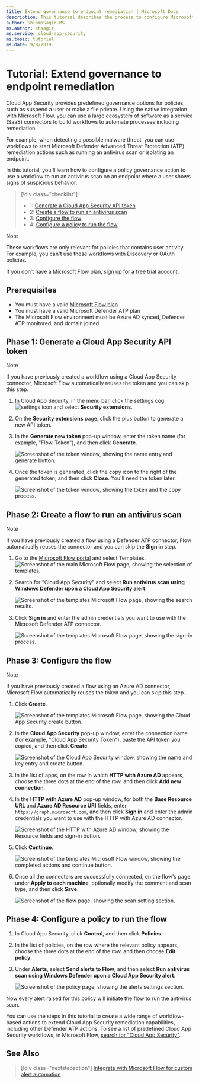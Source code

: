 ```yaml
---
title: Extend governance to endpoint remediation | Microsoft Docs
description: This tutorial describes the process to configure Microsoft Cloud App Security policy alerts to trigger Microsoft Flow workflows to run Microsoft Defender Advanced Threat Protection remediation actions.
author: ShlomoSagir-MS
ms.author: shsagir
ms.service: cloud-app-security
ms.topic: tutorial
ms.date: 9/8/2019
---
```


# Tutorial: Extend governance to endpoint remediation

Cloud App Security provides predefined governance options for policies, such as suspend a user or make a file private. Using the native integration with Microsoft Flow, you can use a large ecosystem of software as a service (SaaS) connectors to build workflows to automate processes including remediation.

For example, when detecting a possible malware threat, you can use workflows to start Microsoft Defender Advanced Threat Protection (ATP) remediation actions such as running an antivirus scan or isolating an endpoint.

In this tutorial, you'll learn how to configure a policy governance action to use a workflow to run an antivirus scan on an endpoint where a user shows signs of suspicious behavior.

> [!div class="checklist"]
> * 1: [Generate a Cloud App Security API token](#generate-token)
> * 2: [Create a flow to run an antivirus scan](#create-flow)
> * 3: [Configure the flow](#configure-flow)
> * 4: [Configure a policy to run the flow](#configure-policy)

> [!NOTE]
> These workflows are only relevant for policies that contains user activity. For example, you can't use these workflows with Discovery or OAuth policies.

If you don’t have a Microsoft Flow plan, [sign up for a free trial account](https://flow.microsoft.com/pricing).

## Prerequisites

* You must have a valid [Microsoft Flow plan](https://flow.microsoft.com/pricing)
* You must have a valid Microsoft Defender ATP plan
* The Microsoft Flow environment must be Azure AD synced, Defender ATP monitored, and domain joined

## Phase 1: Generate a Cloud App Security API token<a name="generate-token"></a>

> [!NOTE]
> If you have previously created a workflow using a Cloud App Security connector, Microsoft Flow automatically reuses the token and you can skip this step.

1. In Cloud App Security, in the menu bar, click the settings cog ![settings icon](./media/settings-icon.png "settings icon") and select **Security extensions**.

1. On the **Security extensions** page, click the plus button to generate a new API token.
1. In the **Generate new token** pop-up window, enter the token name (for example, "Flow-Token"), and then click **Generate**.

    ![Screenshot of the token window, showing the name entry and generate button.](media/tutorial-flow-token-generate.png)
1. Once the token is generated, click the copy icon to the right of the generated token, and then click **Close**. You'll need the token later.

    ![Screenshot of the token window, showing the token and the copy process.](media/tutorial-flow-token-copy.png)

## Phase 2: Create a flow to run an antivirus scan<a name="create-flow"></a>

> [!NOTE]
> If you have previously created a flow using a Defender ATP connector, Flow automatically reuses the connector and you can skip the **Sign in** step.

1. Go to the [Microsoft Flow portal](https://flow.microsoft.com/) and select Templates.
    ![Screenshot of the main Microsoft Flow page, showing the selection of templates.](media/tutorial-flow-templates.png)

1. Search for "Cloud App Security" and select **Run antivirus scan using Windows Defender upon a Cloud App Security alert**.

    ![Screenshot of the templates Microsoft Flow page, showing the search results.](media/tutorial-flow-templates-search.png)

1. Click **Sign in** and enter the admin credentials you want to use with the Microsoft Defender ATP connector.

    ![Screenshot of the templates Microsoft Flow page, showing the sign-in process.](media/tutorial-flow-templates-signin.png)

## Phase 3: Configure the flow<a name="configure-flow"></a>

> [!NOTE]
> If you have previously created a flow using an Azure AD connector, Microsoft Flow automatically reuses the token and you can skip this step.

1. Click **Create**.

    ![Screenshot of the templates Microsoft Flow page, showing the Cloud App Security create button.](media/tutorial-flow-templates-create.png)

1. In the **Cloud App Security** pop-up window, enter the connection name (for example, "Cloud App Security Token"), paste the API token you copied, and then click **Create**.

    ![Screenshot of the Cloud App Security window, showing the name and key entry and create button.](media/tutorial-flow-templates-create-window.png)

1. In the list of apps, on the row in which **HTTP with Azure AD** appears, choose the three dots at the end of the row, and then click **Add new connection**.

1. In the **HTTP with Azure AD** pop-up window, for both the **Base Resource URL** and **Azure AD Resource URI** fields, enter `https://graph.microsoft.com`, and then click **Sign in** and enter the admin credentials you want to use with the HTTP with Azure AD connector.

    ![Screenshot of the HTTP with Azure AD window, showing the Resource fields and sign-in button.](media/tutorial-flow-templates-azure.png)

1. Click **Continue**.

    ![Screenshot of the templates Microsoft Flow window, showing the completed actions and continue button.](media/tutorial-flow-templates-continue.png)

1. Once all the connecters are successfully connected, on the flow's page under **Apply to each machine**, optionally modify the comment and scan type, and then click **Save**.

    ![Screenshot of the flow page, showing the scan setting section.](media/tutorial-flow-templates-scan.png)

## Phase 4: Configure a policy to run the flow<a name="configure-policy"></a>

1. In Cloud App Security, click **Control**, and then click **Policies**.

1. In the list of policies, on the row where the relevant policy appears, choose the three dots at the end of the row, and then choose **Edit policy**.

1. Under **Alerts**, select **Send alerts to Flow**, and then select **Run antivirus scan using Windows Defender upon a Cloud App Security alert**.

    ![Screenshot of the policy page, showing the alerts settings section.](media/tutorial-flow-templates-alerts.png)

Now every alert raised for this policy will initiate the flow to run the antivirus scan.

You can use the steps in this tutorial to create a wide range of workflow-based actions to extend Cloud App Security remediation capabilities, including other Defender ATP actions. To see a list of predefined Cloud App Security workflows, in Microsoft Flow, [search for "Cloud App Security"](https://go.microsoft.com/fwlink/?linkid=2102574).

## See Also

> [!div class="nextstepaction"]
[Integrate with Microsoft Flow for custom alert automation](flow-integration.md)
